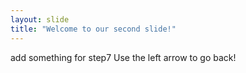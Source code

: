 ```yaml
---
layout: slide
title: "Welcome to our second slide!"
---
```

add something for step7
Use the left arrow to go back!
